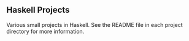 ## Haskell Projects

Various small projects in Haskell. See the README file in each project directory for more information.
